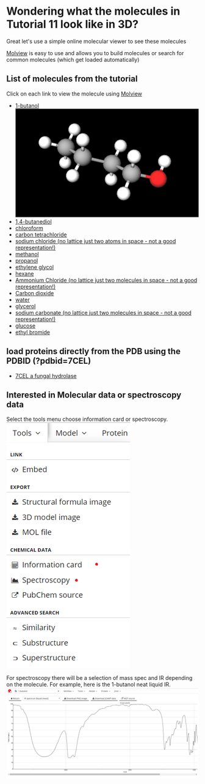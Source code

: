 
# Wondering what the molecules in Tutorial 11 look like in 3D?
Great let's use a simple online molecular viewer to see these molecules

[Molview](http://molview.org) is easy to use and allows you to build molecules or search for common molecules (which get loaded automatically)

## List of molecules from the tutorial

Click on each link to view the molecule using [Molview](http://molview.org)

- [1-butanol](http://molview.org/?cid=263) !["1-butanol"](1-butanol.png)
- [1,4-butanediol](http://molview.org/?cid=8064)
- [chloroform](http://molview.org/?cid=6212)
- [carbon tetrachloride](http://molview.org/?cid=5943)
- [sodium chloride (no lattice just two atoms in space - not a good representation!)](http://molview.org/?cid=5234)
- [methanol](http://molview.org/?cid=887)
- [propanol](http://molview.org/?cid=1031)
- [ethylene glycol](http://molview.org/?cid=174)
- [hexane](http://molview.org/?cid=8058)
- [Ammonium Chloride (no lattice just two molecules in space - not a good representation!)](http://molview.org/?cid=25517)
- [Carbon dioxide](http://molview.org/?cid=280)
- [water](http://molview.org/?cid=962)
- [glycerol](http://molview.org/?cid=753)
- [sodium carbonate (no lattice just two molecules in space - not a good representation!)](http://molview.org/?cid=10340)
- [glucose](http://molview.org/?cid=5793)
- [ethyl bromide](http://molview.org/?cid=6332)

## load proteins directly from the PDB using the PDBID (?pdbid=7CEL)

- [7CEL a fungal hydrolase](http://molview.org/?pdbid=7CEL)

## Interested in Molecular data or spectroscopy data
Select the tools menu choose information card or spectroscopy.
!["Molview tools menu"](toolmenu.png)

For spectroscopy there will be a selection of mass spec and IR depending on the molecule.
For example, here is the 1-butanol neat liquid IR.
!["1-butanol neat liquid IR"](butanol_IR.png)
